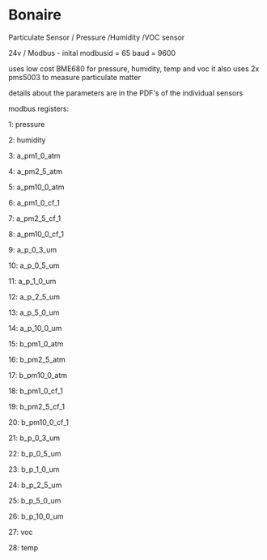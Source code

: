 # Bonaire
Particulate Sensor / Pressure /Humidity /VOC sensor

24v / Modbus - inital modbusid = 65 baud = 9600

uses low cost BME680 for pressure, humidity, temp and voc
it also uses 2x pms5003 to measure particulate matter

details about the parameters are in the PDF's of the individual sensors


modbus registers:

   1: pressure
    
   2: humidity
    
   3: a_pm1_0_atm
    
   4: a_pm2_5_atm
    
   5: a_pm10_0_atm
    
   6: a_pm1_0_cf_1
    
   7: a_pm2_5_cf_1
    
   8: a_pm10_0_cf_1
    
   9: a_p_0_3_um
   
   10: a_p_0_5_um
   
   11: a_p_1_0_um
   
   12: a_p_2_5_um
   
   13: a_p_5_0_um
   
   14: a_p_10_0_um
   
   15: b_pm1_0_atm
   
   16: b_pm2_5_atm
   
   17: b_pm10_0_atm
   
   18: b_pm1_0_cf_1
   
   19: b_pm2_5_cf_1
   
   20: b_pm10_0_cf_1
   
   21: b_p_0_3_um
   
   22: b_p_0_5_um
   
   23: b_p_1_0_um
   
   24: b_p_2_5_um
   
   25: b_p_5_0_um
   
   26: b_p_10_0_um
   
   27: voc
   
   28: temp
